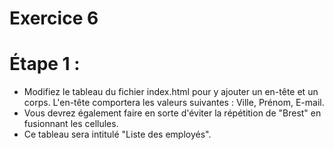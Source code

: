 # Exercice 6

# Étape 1 :

- Modifiez le tableau du fichier index.html pour y ajouter un en-tête et un corps. L'en-tête comportera les valeurs suivantes : Ville, Prénom, E-mail.
- Vous devrez également faire en sorte d'éviter la répétition de "Brest" en fusionnant les cellules.
- Ce tableau sera intitulé "Liste des employés".
